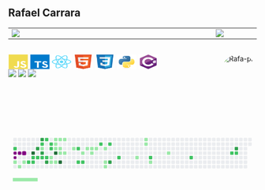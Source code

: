 ## Rafael Carrara

<center>
  <table>
    <tr>
        <td><img width="400px" align="left" src="https://github-readme-stats.vercel.app/api/top-langs/?username=rafaelcarrara&hide=html&layout=compact&theme=buefy" /></td>
        <td><img width="495px" align="left" src="https://github-readme-stats.vercel.app/api?username=rafaelcarrara&theme=buefy"/></td>
    </tr>   
  </table>
</center>  

<div style="display: inline_block"><br>
  <img align="center" alt="Rafa-Js" height="30" width="40" src="https://raw.githubusercontent.com/devicons/devicon/master/icons/javascript/javascript-plain.svg">
  <img align="center" alt="Rafa-Ts" height="30" width="40" src="https://raw.githubusercontent.com/devicons/devicon/master/icons/typescript/typescript-plain.svg">
  <img align="center" alt="Rafa-React" height="30" width="40" src="https://raw.githubusercontent.com/devicons/devicon/master/icons/react/react-original.svg">
  <img align="center" alt="Rafa-HTML" height="30" width="40" src="https://raw.githubusercontent.com/devicons/devicon/master/icons/html5/html5-original.svg">
  <img align="center" alt="Rafa-CSS" height="30" width="40" src="https://raw.githubusercontent.com/devicons/devicon/master/icons/css3/css3-original.svg">
  <img align="center" alt="Rafa-Python" height="30" width="40" src="https://raw.githubusercontent.com/devicons/devicon/master/icons/python/python-original.svg">
  <img align="center" alt="Rafa-Csharp" height="30" width="40" src="https://raw.githubusercontent.com/devicons/devicon/master/icons/csharp/csharp-original.svg">
  <img align="right" alt="Rafa-pic" height="150" style="border-radius:50px;" src="https://media.discordapp.net/attachments/639956127056134178/890373478988013628/Publicacoes_Instagram_1_1.png?width=676&height=676">
</div>
 
<div> 
  <a href="https://instagram.com/rafcarrara" target="_blank"><img src="https://img.shields.io/badge/-Instagram-%23E4405F?style=for-the-badge&logo=instagram&logoColor=white" target="_blank"></a>
  <a href = "mailto:rafadcc112@hotmail.com"><img src="https://img.shields.io/badge/-Gmail-%23333?style=for-the-badge&logo=gmail&logoColor=white" target="_blank"></a>
  <a href="https://www.linkedin.com/in/rafael-carrara-604371156" target="_blank"><img src="https://img.shields.io/badge/-LinkedIn-%230077B5?style=for-the-badge&logo=linkedin&logoColor=white" target="_blank"></a> 

<svg viewBox="-16 -32 880 192" width="880" height="192" xmlns="http://www.w3.org/2000/svg"><desc>Generated with https://github.com/Platane/snk</desc><style>@keyframes c0{.65%{fill:var(--c1)}.67%,to{fill:var(--ce)}}@keyframes c1{51.15%{fill:var(--c2)}51.17%,to{fill:var(--ce)}}@keyframes c2{4.61%{fill:var(--c1)}4.63%,to{fill:var(--ce)}}@keyframes c3{4.28%{fill:var(--c1)}4.3%,to{fill:var(--ce)}}@keyframes c4{6.59%{fill:var(--c1)}6.61%,to{fill:var(--ce)}}@keyframes c5{3.95%{fill:var(--c1)}3.97%,to{fill:var(--ce)}}@keyframes c6{7.25%{fill:var(--c1)}7.27%,to{fill:var(--ce)}}@keyframes c7{1.31%{fill:var(--c1)}1.33%,to{fill:var(--ce)}}@keyframes c8{5.93%{fill:var(--c1)}5.95%,to{fill:var(--ce)}}@keyframes c9{3.29%{fill:var(--c1)}3.31%,to{fill:var(--ce)}}@keyframes ca{49.16%{fill:var(--c2)}49.18%,to{fill:var(--ce)}}@keyframes cb{2.3%{fill:var(--c1)}2.32%,to{fill:var(--ce)}}@keyframes cc{91.74%{fill:var(--c4)}91.76%,to{fill:var(--ce)}}@keyframes cd{48.5%{fill:var(--c2)}48.52%,to{fill:var(--ce)}}@keyframes ce{48.83%{fill:var(--c2)}48.85%,to{fill:var(--ce)}}@keyframes cf{89.1%{fill:var(--c3)}89.12%,to{fill:var(--ce)}}@keyframes cg{48.17%{fill:var(--c2)}48.19%,to{fill:var(--ce)}}@keyframes ch{90.09%{fill:var(--c3)}90.11%,to{fill:var(--ce)}}@keyframes ci{43.55%{fill:var(--c2)}43.57%,to{fill:var(--ce)}}@keyframes cj{43.22%{fill:var(--c1)}43.24%,to{fill:var(--ce)}}@keyframes ck{88.44%{fill:var(--c3)}88.46%,to{fill:var(--ce)}}@keyframes cl{47.84%{fill:var(--c2)}47.86%,to{fill:var(--ce)}}@keyframes cm{45.53%{fill:var(--c2)}45.55%,to{fill:var(--ce)}}@keyframes cn{47.51%{fill:var(--c2)}47.53%,to{fill:var(--ce)}}@keyframes co{87.45%{fill:var(--c3)}87.47%,to{fill:var(--ce)}}@keyframes cp{44.21%{fill:var(--c2)}44.23%,to{fill:var(--ce)}}@keyframes cq{44.54%{fill:var(--c2)}44.56%,to{fill:var(--ce)}}@keyframes cr{10.88%{fill:var(--c1)}10.9%,to{fill:var(--ce)}}@keyframes cs{9.89%{fill:var(--c1)}9.91%,to{fill:var(--ce)}}@keyframes ct{14.51%{fill:var(--c1)}14.53%,to{fill:var(--ce)}}@keyframes cu{14.18%{fill:var(--c1)}14.2%,to{fill:var(--ce)}}@keyframes cv{13.85%{fill:var(--c1)}13.87%,to{fill:var(--ce)}}@keyframes cw{93.39%{fill:var(--c4)}93.41%,to{fill:var(--ce)}}@keyframes cx{10.22%{fill:var(--c1)}10.24%,to{fill:var(--ce)}}@keyframes cy{14.84%{fill:var(--c1)}14.86%,to{fill:var(--ce)}}@keyframes cz{13.52%{fill:var(--c1)}13.54%,to{fill:var(--ce)}}@keyframes c10{12.53%{fill:var(--c1)}12.55%,to{fill:var(--ce)}}@keyframes c11{94.38%{fill:var(--c4)}94.4%,to{fill:var(--ce)}}@keyframes c12{15.17%{fill:var(--c1)}15.19%,to{fill:var(--ce)}}@keyframes c13{12.86%{fill:var(--c1)}12.88%,to{fill:var(--ce)}}@keyframes c14{16.49%{fill:var(--c1)}16.51%,to{fill:var(--ce)}}@keyframes c15{56.43%{fill:var(--c2)}56.45%,to{fill:var(--ce)}}@keyframes c16{57.42%{fill:var(--c2)}57.44%,to{fill:var(--ce)}}@keyframes c17{17.48%{fill:var(--c1)}17.5%,to{fill:var(--ce)}}@keyframes c18{57.75%{fill:var(--c2)}57.77%,to{fill:var(--ce)}}@keyframes c19{23.42%{fill:var(--c1)}23.44%,to{fill:var(--ce)}}@keyframes c1a{18.47%{fill:var(--c1)}18.49%,to{fill:var(--ce)}}@keyframes c1b{18.14%{fill:var(--c1)}18.16%,to{fill:var(--ce)}}@keyframes c1c{18.8%{fill:var(--c1)}18.82%,to{fill:var(--ce)}}@keyframes c1d{60.39%{fill:var(--c2)}60.41%,to{fill:var(--ce)}}@keyframes c1e{19.46%{fill:var(--c1)}19.48%,to{fill:var(--ce)}}@keyframes c1f{20.45%{fill:var(--c1)}20.47%,to{fill:var(--ce)}}@keyframes c1g{20.78%{fill:var(--c1)}20.8%,to{fill:var(--ce)}}@keyframes c1h{61.05%{fill:var(--c2)}61.07%,to{fill:var(--ce)}}@keyframes c1i{82.17%{fill:var(--c3)}82.19%,to{fill:var(--ce)}}@keyframes c1j{62.7%{fill:var(--c2)}62.72%,to{fill:var(--ce)}}@keyframes c1k{27.71%{fill:var(--c1)}27.73%,to{fill:var(--ce)}}@keyframes c1l{33.65%{fill:var(--c1)}33.67%,to{fill:var(--ce)}}@keyframes c1m{33.32%{fill:var(--c1)}33.34%,to{fill:var(--ce)}}@keyframes c1n{65.01%{fill:var(--c2)}65.03%,to{fill:var(--ce)}}@keyframes c1o{29.03%{fill:var(--c1)}29.05%,to{fill:var(--ce)}}@keyframes c1p{31.01%{fill:var(--c1)}31.03%,to{fill:var(--ce)}}@keyframes c1q{67.98%{fill:var(--c2)}68%,to{fill:var(--ce)}}@keyframes c1r{71.28%{fill:var(--c2)}71.3%,to{fill:var(--ce)}}@keyframes c1s{71.94%{fill:var(--c3)}71.96%,to{fill:var(--ce)}}@keyframes c1t{71.61%{fill:var(--c2)}71.63%,to{fill:var(--ce)}}@keyframes u0{.65%{transform:scale(0,1)}.67%,1.31%{transform:scale(.03,1)}1.33%,2.3%{transform:scale(.06,1)}2.32%,3.29%{transform:scale(.08,1)}3.31%,3.95%{transform:scale(.11,1)}3.97%,4.28%{transform:scale(.14,1)}4.3%,4.61%{transform:scale(.17,1)}4.63%,5.93%{transform:scale(.19,1)}5.95%,6.59%{transform:scale(.22,1)}6.61%,7.25%{transform:scale(.25,1)}7.27%,9.89%{transform:scale(.28,1)}10.22%,9.91%{transform:scale(.31,1)}10.24%,10.88%{transform:scale(.33,1)}10.9%,12.53%{transform:scale(.36,1)}12.55%,12.86%{transform:scale(.39,1)}12.88%,13.52%{transform:scale(.42,1)}13.54%,13.85%{transform:scale(.44,1)}13.87%,14.18%{transform:scale(.47,1)}14.2%,14.51%{transform:scale(.5,1)}14.53%,14.84%{transform:scale(.53,1)}14.86%,15.17%{transform:scale(.56,1)}15.19%,16.49%{transform:scale(.58,1)}16.51%,17.48%{transform:scale(.61,1)}17.5%,18.14%{transform:scale(.64,1)}18.16%,18.47%{transform:scale(.67,1)}18.49%,18.8%{transform:scale(.69,1)}18.82%,19.46%{transform:scale(.72,1)}19.48%,20.45%{transform:scale(.75,1)}20.47%,20.78%{transform:scale(.78,1)}20.8%,23.42%{transform:scale(.81,1)}23.44%,27.71%{transform:scale(.83,1)}27.73%,29.03%{transform:scale(.86,1)}29.05%,31.01%{transform:scale(.89,1)}31.03%,33.32%{transform:scale(.92,1)}33.34%,33.65%{transform:scale(.94,1)}33.67%,43.22%{transform:scale(.97,1)}43.24%,to{transform:scale(1,1)}}@keyframes u1{43.55%{transform:scale(0,1)}43.57%,44.21%{transform:scale(.05,1)}44.23%,44.54%{transform:scale(.1,1)}44.56%,45.53%{transform:scale(.14,1)}45.55%,47.51%{transform:scale(.19,1)}47.53%,47.84%{transform:scale(.24,1)}47.86%,48.17%{transform:scale(.29,1)}48.19%,48.5%{transform:scale(.33,1)}48.52%,48.83%{transform:scale(.38,1)}48.85%,49.16%{transform:scale(.43,1)}49.18%,51.15%{transform:scale(.48,1)}51.17%,56.43%{transform:scale(.52,1)}56.45%,57.42%{transform:scale(.57,1)}57.44%,57.75%{transform:scale(.62,1)}57.77%,60.39%{transform:scale(.67,1)}60.41%,61.05%{transform:scale(.71,1)}61.07%,62.7%{transform:scale(.76,1)}62.72%,65.01%{transform:scale(.81,1)}65.03%,67.98%{transform:scale(.86,1)}68%,71.28%{transform:scale(.9,1)}71.3%,71.61%{transform:scale(.95,1)}71.63%,to{transform:scale(1,1)}}@keyframes u2{71.94%{transform:scale(0,1)}71.96%,82.17%{transform:scale(.17,1)}82.19%,87.45%{transform:scale(.33,1)}87.47%,88.44%{transform:scale(.5,1)}88.46%,89.1%{transform:scale(.67,1)}89.12%,90.09%{transform:scale(.83,1)}90.11%,to{transform:scale(1,1)}}@keyframes u3{91.74%{transform:scale(0,1)}91.76%,93.39%{transform:scale(.33,1)}93.41%,94.38%{transform:scale(.67,1)}94.4%,to{transform:scale(1,1)}}@keyframes s0{0%,99.67%{transform:translate(0,-16px)}.66%,51.49%{transform:translate(0,16px)}1.98%{transform:translate(64px,16px)}2.31%{transform:translate(64px,32px)}2.64%,50.17%{transform:translate(48px,32px)}3.3%{transform:translate(48px,64px)}4.29%{transform:translate(0,64px)}4.62%{transform:translate(0,48px)}5.28%{transform:translate(32px,48px)}5.94%{transform:translate(32px,80px)}6.6%{transform:translate(0,80px)}6.93%{transform:translate(0,96px)}9.57%{transform:translate(128px,96px)}11.22%,9.9%{transform:translate(128px,80px)}10.23%,11.55%,94.72%{transform:translate(144px,80px)}10.56%,11.88%{transform:translate(144px,64px)}10.89%,41.91%{transform:translate(128px,64px)}12.21%{transform:translate(160px,64px)}12.54%,93.73%{transform:translate(160px,48px)}12.87%{transform:translate(176px,48px)}13.2%{transform:translate(176px,32px)}13.86%{transform:translate(144px,32px)}14.52%{transform:translate(144px,0)}15.84%{transform:translate(208px,0)}16.83%{transform:translate(208px,48px)}18.15%{transform:translate(272px,48px)}18.48%{transform:translate(272px,32px)}19.47%{transform:translate(320px,32px)}20.79%{transform:translate(320px,96px)}21.12%{transform:translate(304px,96px)}22.44%{transform:translate(304px,32px)}23.43%{transform:translate(256px,32px)}23.76%{transform:translate(256px,48px)}27.39%{transform:translate(432px,48px)}27.72%{transform:translate(432px,64px)}28.38%{transform:translate(464px,64px)}28.71%{transform:translate(464px,80px)}30.36%{transform:translate(544px,80px)}31.68%{transform:translate(544px,16px)}33.33%{transform:translate(464px,16px)}33.66%{transform:translate(464px,0)}33.99%{transform:translate(448px,0)}34.65%{transform:translate(448px,32px)}36.3%{transform:translate(368px,32px)}36.63%{transform:translate(368px,48px)}36.96%{transform:translate(352px,48px)}37.29%{transform:translate(352px,64px)}42.24%{transform:translate(128px,48px)}42.57%{transform:translate(112px,48px)}42.9%,44.88%{transform:translate(112px,32px)}43.23%,88.78%{transform:translate(96px,32px)}43.56%,89.77%,97.03%{transform:translate(96px,16px)}44.22%,46.2%{transform:translate(128px,16px)}44.55%{transform:translate(128px,32px)}45.54%{transform:translate(112px,0)}45.87%{transform:translate(128px,0)}46.53%{transform:translate(112px,16px)}47.52%,87.13%{transform:translate(112px,64px)}48.51%{transform:translate(64px,64px)}48.84%{transform:translate(64px,80px)}49.17%{transform:translate(48px,80px)}51.16%{transform:translate(0,32px)}56.11%{transform:translate(224px,16px)}57.43%{transform:translate(224px,80px)}59.08%{transform:translate(304px,80px)}60.4%{transform:translate(304px,16px)}61.72%{transform:translate(368px,16px)}62.71%{transform:translate(368px,64px)}70.96%{transform:translate(768px,64px)}71.29%{transform:translate(768px,48px)}71.62%{transform:translate(784px,48px)}71.95%{transform:translate(784px,32px)}81.19%{transform:translate(336px,32px)}82.18%{transform:translate(336px,80px)}82.51%{transform:translate(320px,80px)}82.84%{transform:translate(320px,64px)}87.46%{transform:translate(112px,80px)}87.79%{transform:translate(96px,80px)}89.11%{transform:translate(80px,32px)}89.44%{transform:translate(80px,16px)}90.1%,97.36%{transform:translate(96px,0)}90.76%{transform:translate(64px,0)}91.75%{transform:translate(64px,48px)}94.39%{transform:translate(160px,80px)}96.04%{transform:translate(144px,16px)}97.69%{transform:translate(80px,0)}98.02%{transform:translate(80px,-16px)}}@keyframes s1{0%,99.67%{transform:translate(16px,-16px)}.33%{transform:translate(0,-16px)}.99%,51.82%{transform:translate(0,16px)}2.31%{transform:translate(64px,16px)}2.64%{transform:translate(64px,32px)}2.97%,50.5%{transform:translate(48px,32px)}3.63%{transform:translate(48px,64px)}4.62%{transform:translate(0,64px)}4.95%{transform:translate(0,48px)}5.61%{transform:translate(32px,48px)}6.27%{transform:translate(32px,80px)}6.93%{transform:translate(0,80px)}7.26%{transform:translate(0,96px)}9.9%{transform:translate(128px,96px)}10.23%,11.55%{transform:translate(128px,80px)}10.56%,11.88%,95.05%{transform:translate(144px,80px)}10.89%,12.21%{transform:translate(144px,64px)}11.22%,42.24%{transform:translate(128px,64px)}12.54%{transform:translate(160px,64px)}12.87%,94.06%{transform:translate(160px,48px)}13.2%{transform:translate(176px,48px)}13.53%{transform:translate(176px,32px)}14.19%{transform:translate(144px,32px)}14.85%{transform:translate(144px,0)}16.17%{transform:translate(208px,0)}17.16%{transform:translate(208px,48px)}18.48%{transform:translate(272px,48px)}18.81%{transform:translate(272px,32px)}19.8%{transform:translate(320px,32px)}21.12%{transform:translate(320px,96px)}21.45%{transform:translate(304px,96px)}22.77%{transform:translate(304px,32px)}23.76%{transform:translate(256px,32px)}24.09%{transform:translate(256px,48px)}27.72%{transform:translate(432px,48px)}28.05%{transform:translate(432px,64px)}28.71%{transform:translate(464px,64px)}29.04%{transform:translate(464px,80px)}30.69%{transform:translate(544px,80px)}32.01%{transform:translate(544px,16px)}33.66%{transform:translate(464px,16px)}33.99%{transform:translate(464px,0)}34.32%{transform:translate(448px,0)}34.98%{transform:translate(448px,32px)}36.63%{transform:translate(368px,32px)}36.96%{transform:translate(368px,48px)}37.29%{transform:translate(352px,48px)}37.62%{transform:translate(352px,64px)}42.57%{transform:translate(128px,48px)}42.9%{transform:translate(112px,48px)}43.23%,45.21%{transform:translate(112px,32px)}43.56%,89.11%{transform:translate(96px,32px)}43.89%,90.1%,97.36%{transform:translate(96px,16px)}44.55%,46.53%{transform:translate(128px,16px)}44.88%{transform:translate(128px,32px)}45.87%{transform:translate(112px,0)}46.2%{transform:translate(128px,0)}46.86%{transform:translate(112px,16px)}47.85%,87.46%{transform:translate(112px,64px)}48.84%{transform:translate(64px,64px)}49.17%{transform:translate(64px,80px)}49.5%{transform:translate(48px,80px)}51.49%{transform:translate(0,32px)}56.44%{transform:translate(224px,16px)}57.76%{transform:translate(224px,80px)}59.41%{transform:translate(304px,80px)}60.73%{transform:translate(304px,16px)}62.05%{transform:translate(368px,16px)}63.04%{transform:translate(368px,64px)}71.29%{transform:translate(768px,64px)}71.62%{transform:translate(768px,48px)}71.95%{transform:translate(784px,48px)}72.28%{transform:translate(784px,32px)}81.52%{transform:translate(336px,32px)}82.51%{transform:translate(336px,80px)}82.84%{transform:translate(320px,80px)}83.17%{transform:translate(320px,64px)}87.79%{transform:translate(112px,80px)}88.12%{transform:translate(96px,80px)}89.44%{transform:translate(80px,32px)}89.77%{transform:translate(80px,16px)}90.43%,97.69%{transform:translate(96px,0)}91.09%{transform:translate(64px,0)}92.08%{transform:translate(64px,48px)}94.72%{transform:translate(160px,80px)}96.37%{transform:translate(144px,16px)}98.02%{transform:translate(80px,0)}98.35%{transform:translate(80px,-16px)}}@keyframes s2{0%,99.67%{transform:translate(32px,-16px)}.66%{transform:translate(0,-16px)}1.32%,52.15%{transform:translate(0,16px)}2.64%{transform:translate(64px,16px)}2.97%{transform:translate(64px,32px)}3.3%,50.83%{transform:translate(48px,32px)}3.96%{transform:translate(48px,64px)}4.95%{transform:translate(0,64px)}5.28%{transform:translate(0,48px)}5.94%{transform:translate(32px,48px)}6.6%{transform:translate(32px,80px)}7.26%{transform:translate(0,80px)}7.59%{transform:translate(0,96px)}10.23%{transform:translate(128px,96px)}10.56%,11.88%{transform:translate(128px,80px)}10.89%,12.21%,95.38%{transform:translate(144px,80px)}11.22%,12.54%{transform:translate(144px,64px)}11.55%,42.57%{transform:translate(128px,64px)}12.87%{transform:translate(160px,64px)}13.2%,94.39%{transform:translate(160px,48px)}13.53%{transform:translate(176px,48px)}13.86%{transform:translate(176px,32px)}14.52%{transform:translate(144px,32px)}15.18%{transform:translate(144px,0)}16.5%{transform:translate(208px,0)}17.49%{transform:translate(208px,48px)}18.81%{transform:translate(272px,48px)}19.14%{transform:translate(272px,32px)}20.13%{transform:translate(320px,32px)}21.45%{transform:translate(320px,96px)}21.78%{transform:translate(304px,96px)}23.1%{transform:translate(304px,32px)}24.09%{transform:translate(256px,32px)}24.42%{transform:translate(256px,48px)}28.05%{transform:translate(432px,48px)}28.38%{transform:translate(432px,64px)}29.04%{transform:translate(464px,64px)}29.37%{transform:translate(464px,80px)}31.02%{transform:translate(544px,80px)}32.34%{transform:translate(544px,16px)}33.99%{transform:translate(464px,16px)}34.32%{transform:translate(464px,0)}34.65%{transform:translate(448px,0)}35.31%{transform:translate(448px,32px)}36.96%{transform:translate(368px,32px)}37.29%{transform:translate(368px,48px)}37.62%{transform:translate(352px,48px)}37.95%{transform:translate(352px,64px)}42.9%{transform:translate(128px,48px)}43.23%{transform:translate(112px,48px)}43.56%,45.54%{transform:translate(112px,32px)}43.89%,89.44%{transform:translate(96px,32px)}44.22%,90.43%,97.69%{transform:translate(96px,16px)}44.88%,46.86%{transform:translate(128px,16px)}45.21%{transform:translate(128px,32px)}46.2%{transform:translate(112px,0)}46.53%{transform:translate(128px,0)}47.19%{transform:translate(112px,16px)}48.18%,87.79%{transform:translate(112px,64px)}49.17%{transform:translate(64px,64px)}49.5%{transform:translate(64px,80px)}49.83%{transform:translate(48px,80px)}51.82%{transform:translate(0,32px)}56.77%{transform:translate(224px,16px)}58.09%{transform:translate(224px,80px)}59.74%{transform:translate(304px,80px)}61.06%{transform:translate(304px,16px)}62.38%{transform:translate(368px,16px)}63.37%{transform:translate(368px,64px)}71.62%{transform:translate(768px,64px)}71.95%{transform:translate(768px,48px)}72.28%{transform:translate(784px,48px)}72.61%{transform:translate(784px,32px)}81.85%{transform:translate(336px,32px)}82.84%{transform:translate(336px,80px)}83.17%{transform:translate(320px,80px)}83.5%{transform:translate(320px,64px)}88.12%{transform:translate(112px,80px)}88.45%{transform:translate(96px,80px)}89.77%{transform:translate(80px,32px)}90.1%{transform:translate(80px,16px)}90.76%,98.02%{transform:translate(96px,0)}91.42%{transform:translate(64px,0)}92.41%{transform:translate(64px,48px)}95.05%{transform:translate(160px,80px)}96.7%{transform:translate(144px,16px)}98.35%{transform:translate(80px,0)}98.68%{transform:translate(80px,-16px)}}@keyframes s3{0%,99.67%{transform:translate(48px,-16px)}.99%{transform:translate(0,-16px)}1.65%,52.48%{transform:translate(0,16px)}2.97%{transform:translate(64px,16px)}3.3%{transform:translate(64px,32px)}3.63%,51.16%{transform:translate(48px,32px)}4.29%{transform:translate(48px,64px)}5.28%{transform:translate(0,64px)}5.61%{transform:translate(0,48px)}6.27%{transform:translate(32px,48px)}6.93%{transform:translate(32px,80px)}7.59%{transform:translate(0,80px)}7.92%{transform:translate(0,96px)}10.56%{transform:translate(128px,96px)}10.89%,12.21%{transform:translate(128px,80px)}11.22%,12.54%,95.71%{transform:translate(144px,80px)}11.55%,12.87%{transform:translate(144px,64px)}11.88%,42.9%{transform:translate(128px,64px)}13.2%{transform:translate(160px,64px)}13.53%,94.72%{transform:translate(160px,48px)}13.86%{transform:translate(176px,48px)}14.19%{transform:translate(176px,32px)}14.85%{transform:translate(144px,32px)}15.51%{transform:translate(144px,0)}16.83%{transform:translate(208px,0)}17.82%{transform:translate(208px,48px)}19.14%{transform:translate(272px,48px)}19.47%{transform:translate(272px,32px)}20.46%{transform:translate(320px,32px)}21.78%{transform:translate(320px,96px)}22.11%{transform:translate(304px,96px)}23.43%{transform:translate(304px,32px)}24.42%{transform:translate(256px,32px)}24.75%{transform:translate(256px,48px)}28.38%{transform:translate(432px,48px)}28.71%{transform:translate(432px,64px)}29.37%{transform:translate(464px,64px)}29.7%{transform:translate(464px,80px)}31.35%{transform:translate(544px,80px)}32.67%{transform:translate(544px,16px)}34.32%{transform:translate(464px,16px)}34.65%{transform:translate(464px,0)}34.98%{transform:translate(448px,0)}35.64%{transform:translate(448px,32px)}37.29%{transform:translate(368px,32px)}37.62%{transform:translate(368px,48px)}37.95%{transform:translate(352px,48px)}38.28%{transform:translate(352px,64px)}43.23%{transform:translate(128px,48px)}43.56%{transform:translate(112px,48px)}43.89%,45.87%{transform:translate(112px,32px)}44.22%,89.77%{transform:translate(96px,32px)}44.55%,90.76%,98.02%{transform:translate(96px,16px)}45.21%,47.19%{transform:translate(128px,16px)}45.54%{transform:translate(128px,32px)}46.53%{transform:translate(112px,0)}46.86%{transform:translate(128px,0)}47.52%{transform:translate(112px,16px)}48.51%,88.12%{transform:translate(112px,64px)}49.5%{transform:translate(64px,64px)}49.83%{transform:translate(64px,80px)}50.17%{transform:translate(48px,80px)}52.15%{transform:translate(0,32px)}57.1%{transform:translate(224px,16px)}58.42%{transform:translate(224px,80px)}60.07%{transform:translate(304px,80px)}61.39%{transform:translate(304px,16px)}62.71%{transform:translate(368px,16px)}63.7%{transform:translate(368px,64px)}71.95%{transform:translate(768px,64px)}72.28%{transform:translate(768px,48px)}72.61%{transform:translate(784px,48px)}72.94%{transform:translate(784px,32px)}82.18%{transform:translate(336px,32px)}83.17%{transform:translate(336px,80px)}83.5%{transform:translate(320px,80px)}83.83%{transform:translate(320px,64px)}88.45%{transform:translate(112px,80px)}88.78%{transform:translate(96px,80px)}90.1%{transform:translate(80px,32px)}90.43%{transform:translate(80px,16px)}91.09%,98.35%{transform:translate(96px,0)}91.75%{transform:translate(64px,0)}92.74%{transform:translate(64px,48px)}95.38%{transform:translate(160px,80px)}97.03%{transform:translate(144px,16px)}98.68%{transform:translate(80px,0)}99.01%{transform:translate(80px,-16px)}}:root{--cb:#1b1f230a;--cs:purple;--ce:#ebedf0;--c0:#ebedf0;--c1:#9be9a8;--c2:#40c463;--c3:#30a14e;--c4:#216e39}@media (prefers-color-scheme:dark){:root{--cb:#1b1f230a;--cs:purple;--ce:#161b22;--c1:#01311f;--c2:#034525;--c3:#0f6d31;--c4:#00c647}}.c{shape-rendering:geometricPrecision;fill:var(--ce);stroke-width:1px;stroke:var(--cb);animation:none 30300ms linear infinite}.c.c0{fill:var(--c1);animation-name:c0}.c.c1{fill:var(--c2);animation-name:c1}.c.c2,.c.c3{fill:var(--c1);animation-name:c2}.c.c3{animation-name:c3}.c.c4,.c.c5,.c.c6{fill:var(--c1);animation-name:c4}.c.c5,.c.c6{animation-name:c5}.c.c6{animation-name:c6}.c.c7,.c.c8,.c.c9{fill:var(--c1);animation-name:c7}.c.c8,.c.c9{animation-name:c8}.c.c9{animation-name:c9}.c.ca{fill:var(--c2);animation-name:ca}.c.cb{fill:var(--c1);animation-name:cb}.c.cc{fill:var(--c4);animation-name:cc}.c.cd,.c.ce{fill:var(--c2);animation-name:cd}.c.ce{animation-name:ce}.c.cf{fill:var(--c3);animation-name:cf}.c.cg{fill:var(--c2);animation-name:cg}.c.ch{fill:var(--c3);animation-name:ch}.c.ci{fill:var(--c2);animation-name:ci}.c.cj{fill:var(--c1);animation-name:cj}.c.ck{fill:var(--c3);animation-name:ck}.c.cl,.c.cm,.c.cn{fill:var(--c2);animation-name:cl}.c.cm,.c.cn{animation-name:cm}.c.cn{animation-name:cn}.c.co{fill:var(--c3);animation-name:co}.c.cp,.c.cq{fill:var(--c2);animation-name:cp}.c.cq{animation-name:cq}.c.cr,.c.cs{fill:var(--c1);animation-name:cr}.c.cs{animation-name:cs}.c.ct,.c.cu,.c.cv{fill:var(--c1);animation-name:ct}.c.cu,.c.cv{animation-name:cu}.c.cv{animation-name:cv}.c.cw{fill:var(--c4);animation-name:cw}.c.cx{fill:var(--c1);animation-name:cx}.c.c10,.c.cy,.c.cz{fill:var(--c1);animation-name:cy}.c.c10,.c.cz{animation-name:cz}.c.c10{animation-name:c10}.c.c11{fill:var(--c4);animation-name:c11}.c.c12,.c.c13,.c.c14{fill:var(--c1);animation-name:c12}.c.c13,.c.c14{animation-name:c13}.c.c14{animation-name:c14}.c.c15,.c.c16{fill:var(--c2);animation-name:c15}.c.c16{animation-name:c16}.c.c17{fill:var(--c1);animation-name:c17}.c.c18{fill:var(--c2);animation-name:c18}.c.c19{fill:var(--c1);animation-name:c19}.c.c1a,.c.c1b,.c.c1c{fill:var(--c1);animation-name:c1a}.c.c1b,.c.c1c{animation-name:c1b}.c.c1c{animation-name:c1c}.c.c1d{fill:var(--c2);animation-name:c1d}.c.c1e,.c.c1f,.c.c1g{fill:var(--c1);animation-name:c1e}.c.c1f,.c.c1g{animation-name:c1f}.c.c1g{animation-name:c1g}.c.c1h{fill:var(--c2);animation-name:c1h}.c.c1i{fill:var(--c3);animation-name:c1i}.c.c1j{fill:var(--c2);animation-name:c1j}.c.c1k,.c.c1l,.c.c1m{fill:var(--c1);animation-name:c1k}.c.c1l,.c.c1m{animation-name:c1l}.c.c1m{animation-name:c1m}.c.c1n{fill:var(--c2);animation-name:c1n}.c.c1o,.c.c1p{fill:var(--c1);animation-name:c1o}.c.c1p{animation-name:c1p}.c.c1q,.c.c1r{fill:var(--c2);animation-name:c1q}.c.c1r{animation-name:c1r}.c.c1s{fill:var(--c3);animation-name:c1s}.c.c1t{fill:var(--c2);animation-name:c1t}.s,.u{animation:none linear 30300ms infinite}.u,.u.u0{transform-origin:0 0}.u{transform:scale(0,1)}.u.u0{fill:var(--c1);animation-name:u0}.u.u1{fill:var(--c2);animation-name:u1;transform-origin:462.5px 0}.u.u2{fill:var(--c3);animation-name:u2;transform-origin:732.4px 0}.u.u3{fill:var(--c4);animation-name:u3;transform-origin:809.5px 0}.s{shape-rendering:geometricPrecision;fill:var(--cs)}.s.s0{transform:translate(0,-16px);animation-name:s0}.s.s1{transform:translate(16px,-16px);animation-name:s1}.s.s2{transform:translate(32px,-16px);animation-name:s2}.s.s3{transform:translate(48px,-16px);animation-name:s3}</style><rect class="c" x="2" y="2" rx="2" ry="2" width="12" height="12"/><rect class="c c0" x="2" y="18" rx="2" ry="2" width="12" height="12"/><rect class="c c1" x="2" y="34" rx="2" ry="2" width="12" height="12"/><rect class="c c2" x="2" y="50" rx="2" ry="2" width="12" height="12"/><rect class="c c3" x="2" y="66" rx="2" ry="2" width="12" height="12"/><rect class="c c4" x="2" y="82" rx="2" ry="2" width="12" height="12"/><rect class="c" x="2" y="98" rx="2" ry="2" width="12" height="12"/><rect class="c" x="18" y="2" rx="2" ry="2" width="12" height="12"/><rect class="c" x="18" y="18" rx="2" ry="2" width="12" height="12"/><rect class="c" x="18" y="34" rx="2" ry="2" width="12" height="12"/><rect class="c" x="18" y="50" rx="2" ry="2" width="12" height="12"/><rect class="c c5" x="18" y="66" rx="2" ry="2" width="12" height="12"/><rect class="c" x="18" y="82" rx="2" ry="2" width="12" height="12"/><rect class="c c6" x="18" y="98" rx="2" ry="2" width="12" height="12"/><rect class="c" x="34" y="2" rx="2" ry="2" width="12" height="12"/><rect class="c c7" x="34" y="18" rx="2" ry="2" width="12" height="12"/><rect class="c" x="34" y="34" rx="2" ry="2" width="12" height="12"/><rect class="c" x="34" y="50" rx="2" ry="2" width="12" height="12"/><rect class="c" x="34" y="66" rx="2" ry="2" width="12" height="12"/><rect class="c c8" x="34" y="82" rx="2" ry="2" width="12" height="12"/><rect class="c" x="34" y="98" rx="2" ry="2" width="12" height="12"/><rect class="c" x="50" y="2" rx="2" ry="2" width="12" height="12"/><rect class="c" x="50" y="18" rx="2" ry="2" width="12" height="12"/><rect class="c" x="50" y="34" rx="2" ry="2" width="12" height="12"/><rect class="c" x="50" y="50" rx="2" ry="2" width="12" height="12"/><rect class="c c9" x="50" y="66" rx="2" ry="2" width="12" height="12"/><rect class="c ca" x="50" y="82" rx="2" ry="2" width="12" height="12"/><rect class="c" x="50" y="98" rx="2" ry="2" width="12" height="12"/><rect class="c" x="66" y="2" rx="2" ry="2" width="12" height="12"/><rect class="c" x="66" y="18" rx="2" ry="2" width="12" height="12"/><rect class="c cb" x="66" y="34" rx="2" ry="2" width="12" height="12"/><rect class="c cc" x="66" y="50" rx="2" ry="2" width="12" height="12"/><rect class="c cd" x="66" y="66" rx="2" ry="2" width="12" height="12"/><rect class="c ce" x="66" y="82" rx="2" ry="2" width="12" height="12"/><rect class="c" x="66" y="98" rx="2" ry="2" width="12" height="12"/><rect class="c" x="82" y="2" rx="2" ry="2" width="12" height="12"/><rect class="c" x="82" y="18" rx="2" ry="2" width="12" height="12"/><rect class="c cf" x="82" y="34" rx="2" ry="2" width="12" height="12"/><rect class="c" x="82" y="50" rx="2" ry="2" width="12" height="12"/><rect class="c cg" x="82" y="66" rx="2" ry="2" width="12" height="12"/><rect class="c" x="82" y="82" rx="2" ry="2" width="12" height="12"/><rect class="c" x="82" y="98" rx="2" ry="2" width="12" height="12"/><rect class="c ch" x="98" y="2" rx="2" ry="2" width="12" height="12"/><rect class="c ci" x="98" y="18" rx="2" ry="2" width="12" height="12"/><rect class="c cj" x="98" y="34" rx="2" ry="2" width="12" height="12"/><rect class="c ck" x="98" y="50" rx="2" ry="2" width="12" height="12"/><rect class="c cl" x="98" y="66" rx="2" ry="2" width="12" height="12"/><rect class="c" x="98" y="82" rx="2" ry="2" width="12" height="12"/><rect class="c" x="98" y="98" rx="2" ry="2" width="12" height="12"/><rect class="c cm" x="114" y="2" rx="2" ry="2" width="12" height="12"/><rect class="c" x="114" y="18" rx="2" ry="2" width="12" height="12"/><rect class="c" x="114" y="34" rx="2" ry="2" width="12" height="12"/><rect class="c" x="114" y="50" rx="2" ry="2" width="12" height="12"/><rect class="c cn" x="114" y="66" rx="2" ry="2" width="12" height="12"/><rect class="c co" x="114" y="82" rx="2" ry="2" width="12" height="12"/><rect class="c" x="114" y="98" rx="2" ry="2" width="12" height="12"/><rect class="c" x="130" y="2" rx="2" ry="2" width="12" height="12"/><rect class="c cp" x="130" y="18" rx="2" ry="2" width="12" height="12"/><rect class="c cq" x="130" y="34" rx="2" ry="2" width="12" height="12"/><rect class="c" x="130" y="50" rx="2" ry="2" width="12" height="12"/><rect class="c cr" x="130" y="66" rx="2" ry="2" width="12" height="12"/><rect class="c cs" x="130" y="82" rx="2" ry="2" width="12" height="12"/><rect class="c" x="130" y="98" rx="2" ry="2" width="12" height="12"/><rect class="c ct" x="146" y="2" rx="2" ry="2" width="12" height="12"/><rect class="c cu" x="146" y="18" rx="2" ry="2" width="12" height="12"/><rect class="c cv" x="146" y="34" rx="2" ry="2" width="12" height="12"/><rect class="c cw" x="146" y="50" rx="2" ry="2" width="12" height="12"/><rect class="c" x="146" y="66" rx="2" ry="2" width="12" height="12"/><rect class="c cx" x="146" y="82" rx="2" ry="2" width="12" height="12"/><rect class="c" x="146" y="98" rx="2" ry="2" width="12" height="12"/><rect class="c cy" x="162" y="2" rx="2" ry="2" width="12" height="12"/><rect class="c" x="162" y="18" rx="2" ry="2" width="12" height="12"/><rect class="c cz" x="162" y="34" rx="2" ry="2" width="12" height="12"/><rect class="c c10" x="162" y="50" rx="2" ry="2" width="12" height="12"/><rect class="c" x="162" y="66" rx="2" ry="2" width="12" height="12"/><rect class="c c11" x="162" y="82" rx="2" ry="2" width="12" height="12"/><rect class="c" x="162" y="98" rx="2" ry="2" width="12" height="12"/><rect class="c c12" x="178" y="2" rx="2" ry="2" width="12" height="12"/><rect class="c" x="178" y="18" rx="2" ry="2" width="12" height="12"/><rect class="c" x="178" y="34" rx="2" ry="2" width="12" height="12"/><rect class="c c13" x="178" y="50" rx="2" ry="2" width="12" height="12"/><rect class="c" x="178" y="66" rx="2" ry="2" width="12" height="12"/><rect class="c" x="178" y="82" rx="2" ry="2" width="12" height="12"/><rect class="c" x="178" y="98" rx="2" ry="2" width="12" height="12"/><rect class="c" x="194" y="2" rx="2" ry="2" width="12" height="12"/><rect class="c" x="194" y="18" rx="2" ry="2" width="12" height="12"/><rect class="c" x="194" y="34" rx="2" ry="2" width="12" height="12"/><rect class="c" x="194" y="50" rx="2" ry="2" width="12" height="12"/><rect class="c" x="194" y="66" rx="2" ry="2" width="12" height="12"/><rect class="c" x="194" y="82" rx="2" ry="2" width="12" height="12"/><rect class="c" x="194" y="98" rx="2" ry="2" width="12" height="12"/><rect class="c" x="210" y="2" rx="2" ry="2" width="12" height="12"/><rect class="c" x="210" y="18" rx="2" ry="2" width="12" height="12"/><rect class="c c14" x="210" y="34" rx="2" ry="2" width="12" height="12"/><rect class="c" x="210" y="50" rx="2" ry="2" width="12" height="12"/><rect class="c" x="210" y="66" rx="2" ry="2" width="12" height="12"/><rect class="c" x="210" y="82" rx="2" ry="2" width="12" height="12"/><rect class="c" x="210" y="98" rx="2" ry="2" width="12" height="12"/><rect class="c" x="226" y="2" rx="2" ry="2" width="12" height="12"/><rect class="c" x="226" y="18" rx="2" ry="2" width="12" height="12"/><rect class="c c15" x="226" y="34" rx="2" ry="2" width="12" height="12"/><rect class="c" x="226" y="50" rx="2" ry="2" width="12" height="12"/><rect class="c" x="226" y="66" rx="2" ry="2" width="12" height="12"/><rect class="c c16" x="226" y="82" rx="2" ry="2" width="12" height="12"/><rect class="c" x="226" y="98" rx="2" ry="2" width="12" height="12"/><rect class="c" x="242" y="2" rx="2" ry="2" width="12" height="12"/><rect class="c" x="242" y="18" rx="2" ry="2" width="12" height="12"/><rect class="c" x="242" y="34" rx="2" ry="2" width="12" height="12"/><rect class="c c17" x="242" y="50" rx="2" ry="2" width="12" height="12"/><rect class="c" x="242" y="66" rx="2" ry="2" width="12" height="12"/><rect class="c c18" x="242" y="82" rx="2" ry="2" width="12" height="12"/><rect class="c" x="242" y="98" rx="2" ry="2" width="12" height="12"/><rect class="c" x="258" y="2" rx="2" ry="2" width="12" height="12"/><rect class="c" x="258" y="18" rx="2" ry="2" width="12" height="12"/><rect class="c c19" x="258" y="34" rx="2" ry="2" width="12" height="12"/><rect class="c" x="258" y="50" rx="2" ry="2" width="12" height="12"/><rect class="c" x="258" y="66" rx="2" ry="2" width="12" height="12"/><rect class="c" x="258" y="82" rx="2" ry="2" width="12" height="12"/><rect class="c" x="258" y="98" rx="2" ry="2" width="12" height="12"/><rect class="c" x="274" y="2" rx="2" ry="2" width="12" height="12"/><rect class="c" x="274" y="18" rx="2" ry="2" width="12" height="12"/><rect class="c c1a" x="274" y="34" rx="2" ry="2" width="12" height="12"/><rect class="c c1b" x="274" y="50" rx="2" ry="2" width="12" height="12"/><rect class="c" x="274" y="66" rx="2" ry="2" width="12" height="12"/><rect class="c" x="274" y="82" rx="2" ry="2" width="12" height="12"/><rect class="c" x="274" y="98" rx="2" ry="2" width="12" height="12"/><rect class="c" x="290" y="2" rx="2" ry="2" width="12" height="12"/><rect class="c" x="290" y="18" rx="2" ry="2" width="12" height="12"/><rect class="c c1c" x="290" y="34" rx="2" ry="2" width="12" height="12"/><rect class="c" x="290" y="50" rx="2" ry="2" width="12" height="12"/><rect class="c" x="290" y="66" rx="2" ry="2" width="12" height="12"/><rect class="c" x="290" y="82" rx="2" ry="2" width="12" height="12"/><rect class="c" x="290" y="98" rx="2" ry="2" width="12" height="12"/><rect class="c" x="306" y="2" rx="2" ry="2" width="12" height="12"/><rect class="c c1d" x="306" y="18" rx="2" ry="2" width="12" height="12"/><rect class="c" x="306" y="34" rx="2" ry="2" width="12" height="12"/><rect class="c" x="306" y="50" rx="2" ry="2" width="12" height="12"/><rect class="c" x="306" y="66" rx="2" ry="2" width="12" height="12"/><rect class="c" x="306" y="82" rx="2" ry="2" width="12" height="12"/><rect class="c" x="306" y="98" rx="2" ry="2" width="12" height="12"/><rect class="c" x="322" y="2" rx="2" ry="2" width="12" height="12"/><rect class="c" x="322" y="18" rx="2" ry="2" width="12" height="12"/><rect class="c c1e" x="322" y="34" rx="2" ry="2" width="12" height="12"/><rect class="c" x="322" y="50" rx="2" ry="2" width="12" height="12"/><rect class="c" x="322" y="66" rx="2" ry="2" width="12" height="12"/><rect class="c c1f" x="322" y="82" rx="2" ry="2" width="12" height="12"/><rect class="c c1g" x="322" y="98" rx="2" ry="2" width="12" height="12"/><rect class="c" x="338" y="2" rx="2" ry="2" width="12" height="12"/><rect class="c c1h" x="338" y="18" rx="2" ry="2" width="12" height="12"/><rect class="c" x="338" y="34" rx="2" ry="2" width="12" height="12"/><rect class="c" x="338" y="50" rx="2" ry="2" width="12" height="12"/><rect class="c" x="338" y="66" rx="2" ry="2" width="12" height="12"/><rect class="c c1i" x="338" y="82" rx="2" ry="2" width="12" height="12"/><rect class="c" x="338" y="98" rx="2" ry="2" width="12" height="12"/><rect class="c" x="354" y="2" rx="2" ry="2" width="12" height="12"/><rect class="c" x="354" y="18" rx="2" ry="2" width="12" height="12"/><rect class="c" x="354" y="34" rx="2" ry="2" width="12" height="12"/><rect class="c" x="354" y="50" rx="2" ry="2" width="12" height="12"/><rect class="c" x="354" y="66" rx="2" ry="2" width="12" height="12"/><rect class="c" x="354" y="82" rx="2" ry="2" width="12" height="12"/><rect class="c" x="354" y="98" rx="2" ry="2" width="12" height="12"/><rect class="c" x="370" y="2" rx="2" ry="2" width="12" height="12"/><rect class="c" x="370" y="18" rx="2" ry="2" width="12" height="12"/><rect class="c" x="370" y="34" rx="2" ry="2" width="12" height="12"/><rect class="c" x="370" y="50" rx="2" ry="2" width="12" height="12"/><rect class="c c1j" x="370" y="66" rx="2" ry="2" width="12" height="12"/><rect class="c" x="370" y="82" rx="2" ry="2" width="12" height="12"/><rect class="c" x="370" y="98" rx="2" ry="2" width="12" height="12"/><rect class="c" x="386" y="2" rx="2" ry="2" width="12" height="12"/><rect class="c" x="386" y="18" rx="2" ry="2" width="12" height="12"/><rect class="c" x="386" y="34" rx="2" ry="2" width="12" height="12"/><rect class="c" x="386" y="50" rx="2" ry="2" width="12" height="12"/><rect class="c" x="386" y="66" rx="2" ry="2" width="12" height="12"/><rect class="c" x="386" y="82" rx="2" ry="2" width="12" height="12"/><rect class="c" x="386" y="98" rx="2" ry="2" width="12" height="12"/><rect class="c" x="402" y="2" rx="2" ry="2" width="12" height="12"/><rect class="c" x="402" y="18" rx="2" ry="2" width="12" height="12"/><rect class="c" x="402" y="34" rx="2" ry="2" width="12" height="12"/><rect class="c" x="402" y="50" rx="2" ry="2" width="12" height="12"/><rect class="c" x="402" y="66" rx="2" ry="2" width="12" height="12"/><rect class="c" x="402" y="82" rx="2" ry="2" width="12" height="12"/><rect class="c" x="402" y="98" rx="2" ry="2" width="12" height="12"/><rect class="c" x="418" y="2" rx="2" ry="2" width="12" height="12"/><rect class="c" x="418" y="18" rx="2" ry="2" width="12" height="12"/><rect class="c" x="418" y="34" rx="2" ry="2" width="12" height="12"/><rect class="c" x="418" y="50" rx="2" ry="2" width="12" height="12"/><rect class="c" x="418" y="66" rx="2" ry="2" width="12" height="12"/><rect class="c" x="418" y="82" rx="2" ry="2" width="12" height="12"/><rect class="c" x="418" y="98" rx="2" ry="2" width="12" height="12"/><rect class="c" x="434" y="2" rx="2" ry="2" width="12" height="12"/><rect class="c" x="434" y="18" rx="2" ry="2" width="12" height="12"/><rect class="c" x="434" y="34" rx="2" ry="2" width="12" height="12"/><rect class="c" x="434" y="50" rx="2" ry="2" width="12" height="12"/><rect class="c c1k" x="434" y="66" rx="2" ry="2" width="12" height="12"/><rect class="c" x="434" y="82" rx="2" ry="2" width="12" height="12"/><rect class="c" x="434" y="98" rx="2" ry="2" width="12" height="12"/><rect class="c" x="450" y="2" rx="2" ry="2" width="12" height="12"/><rect class="c" x="450" y="18" rx="2" ry="2" width="12" height="12"/><rect class="c" x="450" y="34" rx="2" ry="2" width="12" height="12"/><rect class="c" x="450" y="50" rx="2" ry="2" width="12" height="12"/><rect class="c" x="450" y="66" rx="2" ry="2" width="12" height="12"/><rect class="c" x="450" y="82" rx="2" ry="2" width="12" height="12"/><rect class="c" x="450" y="98" rx="2" ry="2" width="12" height="12"/><rect class="c c1l" x="466" y="2" rx="2" ry="2" width="12" height="12"/><rect class="c c1m" x="466" y="18" rx="2" ry="2" width="12" height="12"/><rect class="c" x="466" y="34" rx="2" ry="2" width="12" height="12"/><rect class="c" x="466" y="50" rx="2" ry="2" width="12" height="12"/><rect class="c" x="466" y="66" rx="2" ry="2" width="12" height="12"/><rect class="c" x="466" y="82" rx="2" ry="2" width="12" height="12"/><rect class="c" x="466" y="98" rx="2" ry="2" width="12" height="12"/><rect class="c" x="482" y="2" rx="2" ry="2" width="12" height="12"/><rect class="c" x="482" y="18" rx="2" ry="2" width="12" height="12"/><rect class="c" x="482" y="34" rx="2" ry="2" width="12" height="12"/><rect class="c" x="482" y="50" rx="2" ry="2" width="12" height="12"/><rect class="c c1n" x="482" y="66" rx="2" ry="2" width="12" height="12"/><rect class="c c1o" x="482" y="82" rx="2" ry="2" width="12" height="12"/><rect class="c" x="482" y="98" rx="2" ry="2" width="12" height="12"/><rect class="c" x="498" y="2" rx="2" ry="2" width="12" height="12"/><rect class="c" x="498" y="18" rx="2" ry="2" width="12" height="12"/><rect class="c" x="498" y="34" rx="2" ry="2" width="12" height="12"/><rect class="c" x="498" y="50" rx="2" ry="2" width="12" height="12"/><rect class="c" x="498" y="66" rx="2" ry="2" width="12" height="12"/><rect class="c" x="498" y="82" rx="2" ry="2" width="12" height="12"/><rect class="c" x="498" y="98" rx="2" ry="2" width="12" height="12"/><rect class="c" x="514" y="2" rx="2" ry="2" width="12" height="12"/><rect class="c" x="514" y="18" rx="2" ry="2" width="12" height="12"/><rect class="c" x="514" y="34" rx="2" ry="2" width="12" height="12"/><rect class="c" x="514" y="50" rx="2" ry="2" width="12" height="12"/><rect class="c" x="514" y="66" rx="2" ry="2" width="12" height="12"/><rect class="c" x="514" y="82" rx="2" ry="2" width="12" height="12"/><rect class="c" x="514" y="98" rx="2" ry="2" width="12" height="12"/><rect class="c" x="530" y="2" rx="2" ry="2" width="12" height="12"/><rect class="c" x="530" y="18" rx="2" ry="2" width="12" height="12"/><rect class="c" x="530" y="34" rx="2" ry="2" width="12" height="12"/><rect class="c" x="530" y="50" rx="2" ry="2" width="12" height="12"/><rect class="c" x="530" y="66" rx="2" ry="2" width="12" height="12"/><rect class="c" x="530" y="82" rx="2" ry="2" width="12" height="12"/><rect class="c" x="530" y="98" rx="2" ry="2" width="12" height="12"/><rect class="c" x="546" y="2" rx="2" ry="2" width="12" height="12"/><rect class="c" x="546" y="18" rx="2" ry="2" width="12" height="12"/><rect class="c" x="546" y="34" rx="2" ry="2" width="12" height="12"/><rect class="c c1p" x="546" y="50" rx="2" ry="2" width="12" height="12"/><rect class="c" x="546" y="66" rx="2" ry="2" width="12" height="12"/><rect class="c" x="546" y="82" rx="2" ry="2" width="12" height="12"/><rect class="c" x="546" y="98" rx="2" ry="2" width="12" height="12"/><rect class="c" x="562" y="2" rx="2" ry="2" width="12" height="12"/><rect class="c" x="562" y="18" rx="2" ry="2" width="12" height="12"/><rect class="c" x="562" y="34" rx="2" ry="2" width="12" height="12"/><rect class="c" x="562" y="50" rx="2" ry="2" width="12" height="12"/><rect class="c" x="562" y="66" rx="2" ry="2" width="12" height="12"/><rect class="c" x="562" y="82" rx="2" ry="2" width="12" height="12"/><rect class="c" x="562" y="98" rx="2" ry="2" width="12" height="12"/><rect class="c" x="578" y="2" rx="2" ry="2" width="12" height="12"/><rect class="c" x="578" y="18" rx="2" ry="2" width="12" height="12"/><rect class="c" x="578" y="34" rx="2" ry="2" width="12" height="12"/><rect class="c" x="578" y="50" rx="2" ry="2" width="12" height="12"/><rect class="c" x="578" y="66" rx="2" ry="2" width="12" height="12"/><rect class="c" x="578" y="82" rx="2" ry="2" width="12" height="12"/><rect class="c" x="578" y="98" rx="2" ry="2" width="12" height="12"/><rect class="c" x="594" y="2" rx="2" ry="2" width="12" height="12"/><rect class="c" x="594" y="18" rx="2" ry="2" width="12" height="12"/><rect class="c" x="594" y="34" rx="2" ry="2" width="12" height="12"/><rect class="c" x="594" y="50" rx="2" ry="2" width="12" height="12"/><rect class="c" x="594" y="66" rx="2" ry="2" width="12" height="12"/><rect class="c" x="594" y="82" rx="2" ry="2" width="12" height="12"/><rect class="c" x="594" y="98" rx="2" ry="2" width="12" height="12"/><rect class="c" x="610" y="2" rx="2" ry="2" width="12" height="12"/><rect class="c" x="610" y="18" rx="2" ry="2" width="12" height="12"/><rect class="c" x="610" y="34" rx="2" ry="2" width="12" height="12"/><rect class="c" x="610" y="50" rx="2" ry="2" width="12" height="12"/><rect class="c" x="610" y="66" rx="2" ry="2" width="12" height="12"/><rect class="c" x="610" y="82" rx="2" ry="2" width="12" height="12"/><rect class="c" x="610" y="98" rx="2" ry="2" width="12" height="12"/><rect class="c" x="626" y="2" rx="2" ry="2" width="12" height="12"/><rect class="c" x="626" y="18" rx="2" ry="2" width="12" height="12"/><rect class="c" x="626" y="34" rx="2" ry="2" width="12" height="12"/><rect class="c" x="626" y="50" rx="2" ry="2" width="12" height="12"/><rect class="c c1q" x="626" y="66" rx="2" ry="2" width="12" height="12"/><rect class="c" x="626" y="82" rx="2" ry="2" width="12" height="12"/><rect class="c" x="626" y="98" rx="2" ry="2" width="12" height="12"/><rect class="c" x="642" y="2" rx="2" ry="2" width="12" height="12"/><rect class="c" x="642" y="18" rx="2" ry="2" width="12" height="12"/><rect class="c" x="642" y="34" rx="2" ry="2" width="12" height="12"/><rect class="c" x="642" y="50" rx="2" ry="2" width="12" height="12"/><rect class="c" x="642" y="66" rx="2" ry="2" width="12" height="12"/><rect class="c" x="642" y="82" rx="2" ry="2" width="12" height="12"/><rect class="c" x="642" y="98" rx="2" ry="2" width="12" height="12"/><rect class="c" x="658" y="2" rx="2" ry="2" width="12" height="12"/><rect class="c" x="658" y="18" rx="2" ry="2" width="12" height="12"/><rect class="c" x="658" y="34" rx="2" ry="2" width="12" height="12"/><rect class="c" x="658" y="50" rx="2" ry="2" width="12" height="12"/><rect class="c" x="658" y="66" rx="2" ry="2" width="12" height="12"/><rect class="c" x="658" y="82" rx="2" ry="2" width="12" height="12"/><rect class="c" x="658" y="98" rx="2" ry="2" width="12" height="12"/><rect class="c" x="674" y="2" rx="2" ry="2" width="12" height="12"/><rect class="c" x="674" y="18" rx="2" ry="2" width="12" height="12"/><rect class="c" x="674" y="34" rx="2" ry="2" width="12" height="12"/><rect class="c" x="674" y="50" rx="2" ry="2" width="12" height="12"/><rect class="c" x="674" y="66" rx="2" ry="2" width="12" height="12"/><rect class="c" x="674" y="82" rx="2" ry="2" width="12" height="12"/><rect class="c" x="674" y="98" rx="2" ry="2" width="12" height="12"/><rect class="c" x="690" y="2" rx="2" ry="2" width="12" height="12"/><rect class="c" x="690" y="18" rx="2" ry="2" width="12" height="12"/><rect class="c" x="690" y="34" rx="2" ry="2" width="12" height="12"/><rect class="c" x="690" y="50" rx="2" ry="2" width="12" height="12"/><rect class="c" x="690" y="66" rx="2" ry="2" width="12" height="12"/><rect class="c" x="690" y="82" rx="2" ry="2" width="12" height="12"/><rect class="c" x="690" y="98" rx="2" ry="2" width="12" height="12"/><rect class="c" x="706" y="2" rx="2" ry="2" width="12" height="12"/><rect class="c" x="706" y="18" rx="2" ry="2" width="12" height="12"/><rect class="c" x="706" y="34" rx="2" ry="2" width="12" height="12"/><rect class="c" x="706" y="50" rx="2" ry="2" width="12" height="12"/><rect class="c" x="706" y="66" rx="2" ry="2" width="12" height="12"/><rect class="c" x="706" y="82" rx="2" ry="2" width="12" height="12"/><rect class="c" x="706" y="98" rx="2" ry="2" width="12" height="12"/><rect class="c" x="722" y="2" rx="2" ry="2" width="12" height="12"/><rect class="c" x="722" y="18" rx="2" ry="2" width="12" height="12"/><rect class="c" x="722" y="34" rx="2" ry="2" width="12" height="12"/><rect class="c" x="722" y="50" rx="2" ry="2" width="12" height="12"/><rect class="c" x="722" y="66" rx="2" ry="2" width="12" height="12"/><rect class="c" x="722" y="82" rx="2" ry="2" width="12" height="12"/><rect class="c" x="722" y="98" rx="2" ry="2" width="12" height="12"/><rect class="c" x="738" y="2" rx="2" ry="2" width="12" height="12"/><rect class="c" x="738" y="18" rx="2" ry="2" width="12" height="12"/><rect class="c" x="738" y="34" rx="2" ry="2" width="12" height="12"/><rect class="c" x="738" y="50" rx="2" ry="2" width="12" height="12"/><rect class="c" x="738" y="66" rx="2" ry="2" width="12" height="12"/><rect class="c" x="738" y="82" rx="2" ry="2" width="12" height="12"/><rect class="c" x="738" y="98" rx="2" ry="2" width="12" height="12"/><rect class="c" x="754" y="2" rx="2" ry="2" width="12" height="12"/><rect class="c" x="754" y="18" rx="2" ry="2" width="12" height="12"/><rect class="c" x="754" y="34" rx="2" ry="2" width="12" height="12"/><rect class="c" x="754" y="50" rx="2" ry="2" width="12" height="12"/><rect class="c" x="754" y="66" rx="2" ry="2" width="12" height="12"/><rect class="c" x="754" y="82" rx="2" ry="2" width="12" height="12"/><rect class="c" x="754" y="98" rx="2" ry="2" width="12" height="12"/><rect class="c" x="770" y="2" rx="2" ry="2" width="12" height="12"/><rect class="c" x="770" y="18" rx="2" ry="2" width="12" height="12"/><rect class="c" x="770" y="34" rx="2" ry="2" width="12" height="12"/><rect class="c c1r" x="770" y="50" rx="2" ry="2" width="12" height="12"/><rect class="c" x="770" y="66" rx="2" ry="2" width="12" height="12"/><rect class="c" x="770" y="82" rx="2" ry="2" width="12" height="12"/><rect class="c" x="770" y="98" rx="2" ry="2" width="12" height="12"/><rect class="c" x="786" y="2" rx="2" ry="2" width="12" height="12"/><rect class="c" x="786" y="18" rx="2" ry="2" width="12" height="12"/><rect class="c c1s" x="786" y="34" rx="2" ry="2" width="12" height="12"/><rect class="c c1t" x="786" y="50" rx="2" ry="2" width="12" height="12"/><rect class="c" x="786" y="66" rx="2" ry="2" width="12" height="12"/><rect class="c" x="786" y="82" rx="2" ry="2" width="12" height="12"/><rect class="c" x="786" y="98" rx="2" ry="2" width="12" height="12"/><rect class="c" x="802" y="2" rx="2" ry="2" width="12" height="12"/><rect class="c" x="802" y="18" rx="2" ry="2" width="12" height="12"/><rect class="c" x="802" y="34" rx="2" ry="2" width="12" height="12"/><rect class="c" x="802" y="50" rx="2" ry="2" width="12" height="12"/><rect class="c" x="802" y="66" rx="2" ry="2" width="12" height="12"/><rect class="c" x="802" y="82" rx="2" ry="2" width="12" height="12"/><rect class="c" x="802" y="98" rx="2" ry="2" width="12" height="12"/><rect class="c" x="818" y="2" rx="2" ry="2" width="12" height="12"/><rect class="c" x="818" y="18" rx="2" ry="2" width="12" height="12"/><rect class="c" x="818" y="34" rx="2" ry="2" width="12" height="12"/><rect class="c" x="818" y="50" rx="2" ry="2" width="12" height="12"/><rect class="c" x="818" y="66" rx="2" ry="2" width="12" height="12"/><rect class="c" x="818" y="82" rx="2" ry="2" width="12" height="12"/><rect class="c" x="818" y="98" rx="2" ry="2" width="12" height="12"/><rect class="c" x="834" y="2" rx="2" ry="2" width="12" height="12"/><rect class="c" x="834" y="18" rx="2" ry="2" width="12" height="12"/><rect class="u u0" height="12" width="463.1" x="0.0" y="144"/><rect class="u u1" height="12" width="270.4" x="462.5" y="144"/><rect class="u u2" height="12" width="77.7" x="732.4" y="144"/><rect class="u u3" height="12" width="39.1" x="809.5" y="144"/><rect class="s s0" x="0.8" y="0.8" width="14.4" height="14.4" rx="4.5" ry="4.5"/><rect class="s s1" x="1.8" y="1.8" width="12.3" height="12.3" rx="4.1" ry="4.1"/><rect class="s s2" x="2.6" y="2.6" width="10.8" height="10.8" rx="3.6" ry="3.6"/><rect class="s s3" x="3.0" y="3.0" width="9.9" height="9.9" rx="3.3" ry="3.3"/></svg>
